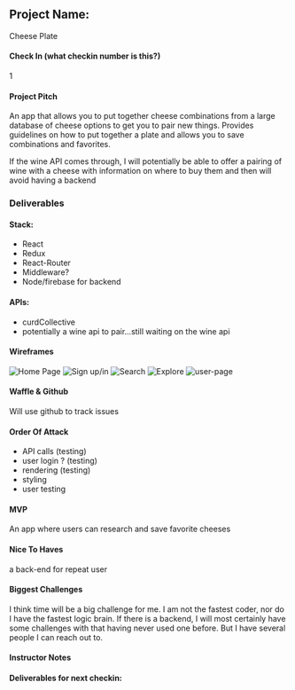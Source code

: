 ## Project Name:
Cheese Plate

#### Check In (what checkin number is this?)
1

#### Project Pitch
An app that allows you to put together cheese combinations from a large database of cheese options to get you to pair new things.  Provides guidelines on how to put together a plate and allows you to save combinations and favorites.

If the wine API comes through, I will potentially be able to offer a pairing of wine with a cheese with information on where to buy them and then will avoid having a backend

### Deliverables


#### Stack:
* React
* Redux
* React-Router
* Middleware?
* Node/firebase for backend


#### APIs:
* curdCollective
* potentially a wine api to pair...still waiting on the wine api

#### Wireframes
![Home Page](/wireframes/Home.png)
![Sign up/in](/wireframes/SignIn-SignUp.png)
![Search](/wireframes/Search.png)
![Explore](/wireframes/explore-link.png)
![user-page](/wireframes/user-page.png)



#### Waffle & Github
Will use github to track issues

#### Order Of Attack
* API calls (testing)
* user login ? (testing)
* rendering (testing)
* styling
* user testing


#### MVP
An app where users can research and save favorite cheeses


#### Nice To Haves
a back-end for repeat user

#### Biggest Challenges
I think time will be a big challenge for me.  I am not the fastest coder, nor do I have the fastest logic brain.  If there is a backend, I will most certainly have some challenges with that having never used one before.  But I have several people I can reach out to.

#### Instructor Notes

#### Deliverables for next checkin:
